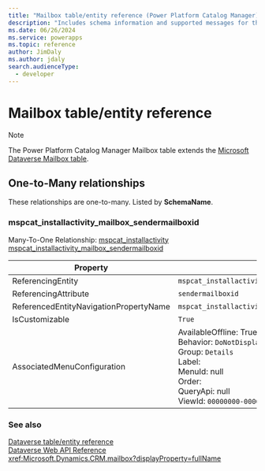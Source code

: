 ```yaml
---
title: "Mailbox table/entity reference (Power Platform Catalog Manager)"
description: "Includes schema information and supported messages for the Mailbox table/entity with Power Platform Catalog Manager."
ms.date: 06/26/2024
ms.service: powerapps
ms.topic: reference
author: JimDaly
ms.author: jdaly
search.audienceType: 
  - developer
---
```


# Mailbox table/entity reference



> [!NOTE]
> The Power Platform Catalog Manager Mailbox table extends the [Microsoft Dataverse Mailbox table](/power-apps/developer/data-platform/reference/entities/mailbox).




## One-to-Many relationships

These relationships are one-to-many. Listed by **SchemaName**.

### <a name="BKMK_mspcat_installactivity_mailbox_sendermailboxid"></a> mspcat_installactivity_mailbox_sendermailboxid

Many-To-One Relationship: [mspcat_installactivity mspcat_installactivity_mailbox_sendermailboxid](mspcat_installactivity.md#BKMK_mspcat_installactivity_mailbox_sendermailboxid)

|Property|Value|
|---|---|
|ReferencingEntity|`mspcat_installactivity`|
|ReferencingAttribute|`sendermailboxid`|
|ReferencedEntityNavigationPropertyName|`mspcat_installactivity_mailbox_sendermailboxid`|
|IsCustomizable|`True`|
|AssociatedMenuConfiguration|AvailableOffline: True<br />Behavior: `DoNotDisplay`<br />Group: `Details`<br />Label: <br />MenuId: null<br />Order: <br />QueryApi: null<br />ViewId: `00000000-0000-0000-0000-000000000000`|



### See also

[Dataverse table/entity reference](/power-apps/developer/data-platform/reference/about-entity-reference)  
[Dataverse Web API Reference](/power-apps/developer/data-platform/webapi/reference/about)   
<xref:Microsoft.Dynamics.CRM.mailbox?displayProperty=fullName>
